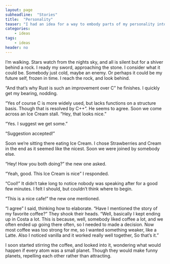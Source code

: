 ```yaml
---
layout: page
subheadline:  "Stories"
title:  "Personality"
teaser: "I had an idea for a way to embody parts of my personality into a short story"
categories:
    - ideas
tags:
    - ideas
header: no
---
```


I’m walking. Stars watch from the nights sky, and all is silent but for a shiver behind a rock. I ready my sword, approaching the stone. I consider what it could be. Somebody just cold, maybe an enemy. Or perhaps it could be my future self, frozen in time. I reach the rock, and look behind.
<!--more-->

“And that’s why Rust is such an improvement over C” he finishes. I quickly get my bearing, nodding.

“Yes of course C is more widely used, but lacks functions on a structure basis. Though that is resolved by C++”. He seems to agree. Soon we come across an Ice Cream stall. “Hey, that looks nice.”

“Yes. I suggest we get some.”

“Suggestion accepted!”

Soon we’re sitting there eating Ice Cream. I chose Strawberries and Cream in the end as it seemed like the nicest. Soon we were joined by somebody else.

“Hey! How you both doing?” the new one asked.

“Yeah, good. This Ice Cream is nice” I responded.

“Cool!” It didn’t take long to notice nobody was speaking after for a good few minutes. I felt I should, but couldn’t think where to begin.

“This is a nice cafe!” the new one mentioned.

“I agree” I said, thinking how to elaborate. “Have I mentioned the story of my favorite coffee?” They shook their heads. “Well, basically I kept ending up in Costa a lot. This is because, well, somebody liked coffee a lot, and we often ended up going there often, so I needed to made a decision. Now most coffee was too strong for me, so I wanted something weaker, like a Latte. Also I noticed vanilla and it worked really well together, So that’s it.”

I soon started stirring the coffee, and looked into it, wondering what would happen if every atom was a small planet. Though they would make funny planets, repelling each other rather than attracting.